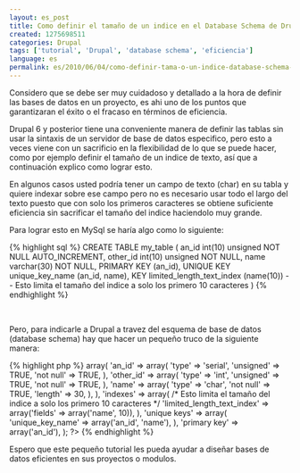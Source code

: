 ```yaml
---
layout: es_post
title: Como definir el tamaño de un indice en el Database Schema de Drupal
created: 1275698511
categories: Drupal
tags: ['tutorial', 'Drupal', 'database schema', 'eficiencia']
language: es
permalink: es/2010/06/04/como-definir-tama-o-un-indice-database-schema-drupal-1472
---
```

<p>Considero que se debe ser muy cuidadoso y detallado a la hora de definir las bases de datos en un proyecto, es ahi uno de los puntos que garantizaran el &eacute;xito o el fracaso en t&eacute;rminos de eficiencia.</p>

<p>Drupal 6 y posterior tiene una conveniente manera de definir las tablas sin usar la sintaxis de un servidor de base de datos especifico, pero esto a veces viene con un sacrificio en la flexibilidad de lo que se puede hacer, como por ejemplo definir el tama&ntilde;o de un indice de texto, as&iacute; que a continuaci&oacute;n explico como lograr esto.</p>
<!--break-->
<p>En algunos casos usted podría tener un campo de texto (char) en su tabla y quiere indexar sobre ese campo pero no es necesario usar todo el largo del texto puesto que con solo los primeros caracteres se obtiene suficiente eficiencia sin sacrificar el tamaño del indice haciendolo muy grande.</p>
<p>Para lograr esto en MySql se haría algo como lo siguiente:</p>
{% highlight sql %}
CREATE TABLE my_table (
  an_id int(10) unsigned NOT NULL AUTO_INCREMENT,
  other_id int(10) unsigned NOT NULL,
  name varchar(30) NOT NULL,
  PRIMARY KEY (an_id),
  UNIQUE KEY unique_key_name (an_id, name),
  KEY limited_length_text_index (name(10)) -- Esto limita el tamaño del indice a solo los primero 10 caracteres
)
{% endhighlight %}
<p>&nbsp;</p>
<p>Pero, para indicarle a Drupal a travez del esquema de base de datos (database schema) hay que hacer un pequeño truco de la siguiente manera:</p>
{% highlight php %}
<?php
$schema['my_table'] = array(
  'fields' => array(
    'an_id' => array(
      'type' => 'serial',
      'unsigned' => TRUE,
      'not null' => TRUE,
    ), 
    'other_id' => array(
      'type' => 'int', 
      'unsigned' => TRUE,
      'not null' => TRUE,
    ),                                                                                                                                                        
    'name' => array(
      'type' => 'char',
      'not null' => TRUE,
      'length' => 30,
    ),
  ),
  'indexes' => array(
    /* Esto limita el tamaño del indice a solo los primero 10 caracteres */
    'limited_length_text_index' => array('fields' => array('name', 10)),
  ),
  'unique keys' => array(
    'unique_key_name' => array('an_id', 'name'),
  ),
  'primary key' => array('an_id'),
);
?>
{% endhighlight %}
<p>Espero que este pequeño tutorial les pueda ayudar a diseñar bases de datos eficientes en sus proyectos o modulos.</p>
